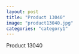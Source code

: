 ```yaml
---
layout: post
title: "Product 13040"
image: "product13040.jpg"
categories: "category1"
---
```

Product 13040
